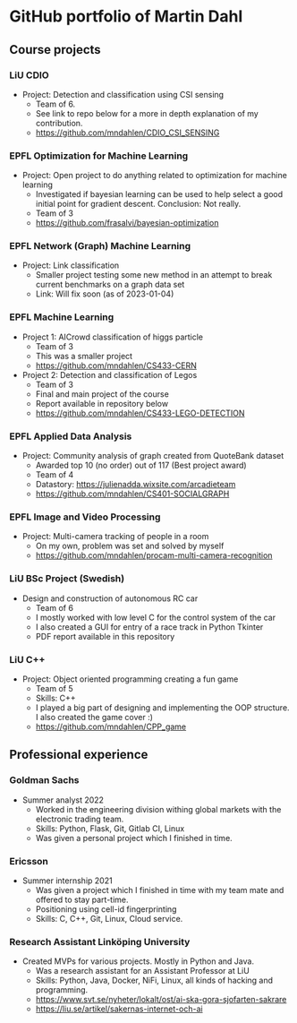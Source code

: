 # GitHub portfolio of Martin Dahl

## Course projects

### LiU CDIO
* Project: Detection and classification using CSI sensing
    - Team of 6.
    - See link to repo below for a more in depth explanation of my contribution.
    - https://github.com/mndahlen/CDIO_CSI_SENSING
    
### EPFL Optimization for Machine Learning
* Project: Open project to do anything related to optimization for machine learning
    - Investigated if bayesian learning can be used to help select a good initial point for gradient descent. Conclusion: Not really.
    - Team of 3
    - https://github.com/frasalvi/bayesian-optimization
    
### EPFL Network (Graph) Machine Learning
* Project: Link classification
    - Smaller project testing some new method in an attempt to break current benchmarks on a graph data set
    - Link: Will fix soon (as of 2023-01-04)

### EPFL Machine Learning
* Project 1: AICrowd classification of higgs particle
    - Team of 3
    - This was a smaller project
    - https://github.com/mndahlen/CS433-CERN
* Project 2: Detection and classification of Legos
    - Team of 3
    - Final and main project of the course
    - Report available in repository below
    - https://github.com/mndahlen/CS433-LEGO-DETECTION

### EPFL Applied Data Analysis
* Project: Community analysis of graph created from QuoteBank dataset
    - Awarded top 10 (no order) out of 117 (Best project award)
    - Team of 4
    - Datastory: https://julienadda.wixsite.com/arcadieteam
    - https://github.com/mndahlen/CS401-SOCIALGRAPH

### EPFL Image and Video Processing
* Project: Multi-camera tracking of people in a room
    - On my own, problem was set and solved by myself
    - https://github.com/mndahlen/procam-multi-camera-recognition

### LiU BSc Project (Swedish)
* Design and construction of autonomous RC car
    - Team of 6
    - I mostly worked with low level C for the control system of the car
    - I also created a GUI for entry of a race track in Python Tkinter
    - PDF report available in this repository

### LiU C++
* Project: Object oriented programming creating a fun game
    - Team of 5
    - Skills: C++
    - I played a big part of designing and implementing the OOP structure. I also created the game cover :)
    - https://github.com/mndahlen/CPP_game 

## Professional experience
### Goldman Sachs
* Summer analyst 2022
    - Worked in the engineering division withing global markets with the electronic trading team.
    - Skills: Python, Flask, Git, Gitlab CI, Linux
    - Was given a personal project which I finished in time.
    
### Ericsson
* Summer internship 2021
    - Was given a project which I finished in time with my team mate and offered to stay part-time.
    - Positioning using cell-id fingerprinting
    - Skills: C, C++, Git, Linux, Cloud service.

### Research Assistant Linköping University
* Created MVPs for various projects. Mostly in Python and Java.
    - Was a research assistant for an Assistant Professor at LiU
    - Skills: Python, Java, Docker, NiFi, Linux, all kinds of hacking and programming.
    - https://www.svt.se/nyheter/lokalt/ost/ai-ska-gora-sjofarten-sakrare
    - https://liu.se/artikel/sakernas-internet-och-ai
